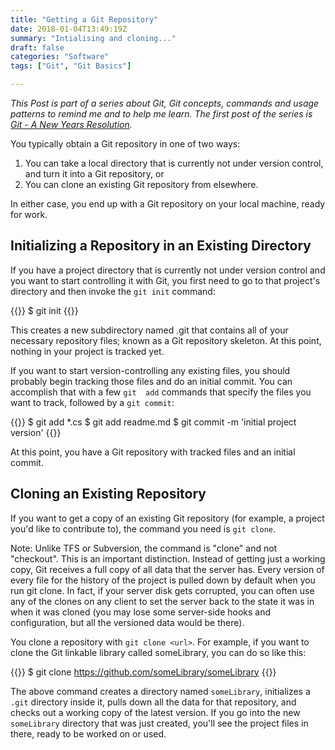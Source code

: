 ```yaml
---
title: "Getting a Git Repository"
date: 2018-01-04T13:49:19Z
summary: "Intialising and cloning..."
draft: false
categories: "Software"
tags: ["Git", "Git Basics"]

---
```

*This Post is part of a series about Git, Git concepts, commands and usage patterns 
to remind me and to help me learn. The first post of the series is [Git - A New Years Resolution](../introduction).*

You typically obtain a Git repository in one of two ways:

1.	You can take a local directory that is currently not under version control, and 
  turn it into a Git repository, or
2.	You can clone an existing Git repository from elsewhere.

In either case, you end up with a Git repository on your local machine, ready for work.

## Initializing a Repository in an Existing Directory

If you have a project directory that is currently not under version control and you want 
to start controlling it with Git, you first need to go to that project's directory and 
then invoke the `git init` command:

{{<highlight bash>}}
$ git init
{{</highlight>}}
 
This creates a new subdirectory named .git that contains all of your necessary repository 
files; known as a Git repository skeleton. At this point, nothing in your project is tracked yet. 

If you want to start version-controlling any existing files, you should probably begin 
tracking those files and do an initial commit. You can accomplish that with a few `git 
add` commands that specify the files you want to track, followed by a `git commit`:

{{<highlight bash>}}
$ git add *.cs
$ git add readme.md
$ git commit -m 'initial project version'
{{</highlight>}}
 
At this point, you have a Git repository with tracked files and an initial commit.

## Cloning an Existing Repository

If you want to get a copy of an existing Git repository (for example, a project you'd 
like to contribute to), the command you need is `git clone`. 

Note: Unlike TFS or Subversion, the command is "clone" and not "checkout". This is 
an important distinction. Instead of getting just a working copy, Git receives a full 
copy of all data that the server has. Every version of every file for the history of the 
project is pulled down by default when you run git clone. In fact, if your server disk 
gets corrupted, you can often use any of the clones on any client to set the server back 
to the state it was in when it was cloned (you may lose some server-side hooks and configuration, 
but all the versioned data would be there).

You clone a repository with `git clone <url>`. For example, if you want to clone the Git 
linkable library called someLibrary, you can do so like this:
 
{{<highlight bash>}}
$ git clone https://github.com/someLibrary/someLibrary
{{</highlight>}}

The above command creates a directory named `someLibrary`, initializes a `.git` directory 
inside it, pulls down all the data for that repository, and checks out a working copy 
of the latest version. If you go into the new `someLibrary` directory that was just created, 
you'll see the project files in there, ready to be worked on or used.
